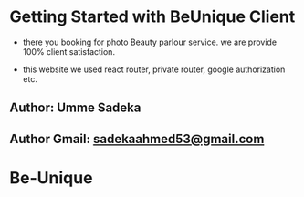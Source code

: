 # Getting Started with BeUnique Client

* there you booking for photo Beauty parlour service. we are provide 100% client satisfaction.

* this website we used react router, private router, google authorization etc.

## Author: Umme Sadeka
## Author Gmail: sadekaahmed53@gmail.com
# Be-Unique
